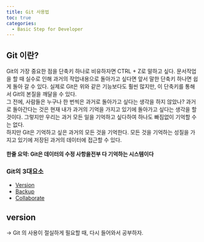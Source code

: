 ```yaml
---
title: Git 사용법
toc: true
categories:
  - Basic Step for Developer
---
```


## Git 이란?

Git의 가장 중요한 점을 단축키 하나로 비유하자면 CTRL + Z로 말하고 싶다. 문서작업을 할 때 실수로 인해 과거의 작업내용으로 돌아가고 싶다면 앞서 말한 단축키 하나면 쉽게 돌아 갈 수 있다. 실제로 Git은 위와 같은 기능보다도 훨씬 많지만, 이 단축키를 통해서 Git의 본질을 깨달을 수 있다.<br>그 전에, 사람들은 누구나 한 번씩은 과거로 돌아가고 싶다는 생각을 하지 않았나? 과거로 돌아간다는 것은 현재 내가 과거의 기억을 가지고 있기에 돌아가고 싶다는 생각을 할 것이다. 그렇지만 우리는 과거 모든 일을 기억하고 싶다하여 하나도 빠짐없이 기억할 수는 없다. <br>하지만 Git은 기억하고 싶은 과거의 모든 것을 기억한다. 모든 것을 기억하는 성질을 가지고 있기에 저장된 과거의 데이터에 접근할 수 있다.
<br><br>**한줄 요약: Git은 데이터의 수정 사항을전부 다 기억하는 시스템이다**<br>

### Git의 3대요소

- [Version](#version)
- [Backup](#backup)
- [Collaborate](#collaborate)

## version

-> Git 의 사용이 절실하게 필요할 때, 다시 들어와서 공부하자.
